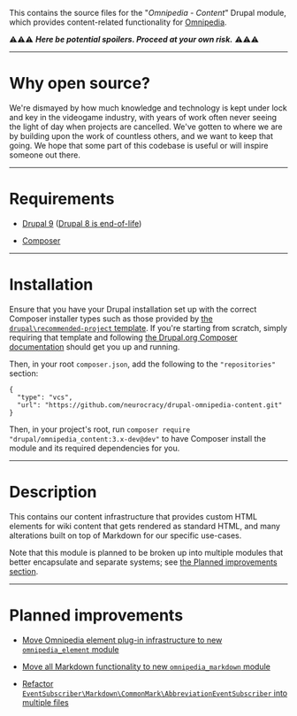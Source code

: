 This contains the source files for the "*Omnipedia - Content*" Drupal module,
which provides content-related functionality for
[Omnipedia](https://omnipedia.app/).

⚠️⚠️⚠️ ***Here be potential spoilers. Proceed at your own risk.*** ⚠️⚠️⚠️

----

# Why open source?

We're dismayed by how much knowledge and technology is kept under lock and key
in the videogame industry, with years of work often never seeing the light of
day when projects are cancelled. We've gotten to where we are by building upon
the work of countless others, and we want to keep that going. We hope that some
part of this codebase is useful or will inspire someone out there.

----

# Requirements

* [Drupal 9](https://www.drupal.org/download) ([Drupal 8 is end-of-life](https://www.drupal.org/psa-2021-11-30))

* [Composer](https://getcomposer.org/)

----

# Installation

Ensure that you have your Drupal installation set up with the correct Composer
installer types such as those provided by [the ```drupal\recommended-project```
template](https://www.drupal.org/docs/develop/using-composer/starting-a-site-using-drupal-composer-project-templates#s-drupalrecommended-project).
If you're starting from scratch, simply requiring that template and following
[the Drupal.org Composer
documentation](https://www.drupal.org/docs/develop/using-composer/starting-a-site-using-drupal-composer-project-templates)
should get you up and running.

Then, in your root ```composer.json```, add the following to the
```"repositories"``` section:

```
{
  "type": "vcs",
  "url": "https://github.com/neurocracy/drupal-omnipedia-content.git"
}
```

Then, in your project's root, run ```composer require
"drupal/omnipedia_content:3.x-dev@dev"``` to have Composer install the module
and its required dependencies for you.

----

# Description

This contains our content infrastructure that provides custom HTML elements for
wiki content that gets rendered as standard HTML, and many alterations built on
top of Markdown for our specific use-cases.

Note that this module is planned to be broken up into multiple modules that
better encapsulate and separate systems; see [the Planned improvements
section](#planned-improvements).

----

# Planned improvements

* [Move Omnipedia element plug-in infrastructure to new `omnipedia_element` module](https://github.com/neurocracy/drupal-omnipedia-content/issues/3)

* [Move all Markdown functionality to new `omnipedia_markdown` module](https://github.com/neurocracy/drupal-omnipedia-content/issues/4)

* [Refactor `EventSubscriber\Markdown\CommonMark\AbbreviationEventSubscriber` into multiple files](https://github.com/neurocracy/drupal-omnipedia-content/issues/7)
